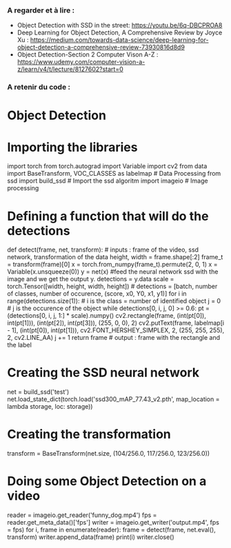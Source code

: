 ### A regarder et à lire : 

* Object Detection with SSD in the street: https://youtu.be/6q-DBCPROA8
* Deep Learning for Object Detection, A Comprehensive Review by Joyce Xu : https://medium.com/towards-data-science/deep-learning-for-object-detection-a-comprehensive-review-73930816d8d9
* Object Detection-Section 2 Computer Vison A-Z : https://www.udemy.com/computer-vision-a-z/learn/v4/t/lecture/8127602?start=0


### A retenir du code : 

# Object Detection

# Importing the libraries
import torch
from torch.autograd import Variable
import cv2
from data import BaseTransform, VOC_CLASSES as labelmap # Data Processing 
from ssd import build_ssd # Import the ssd algoritm 
import imageio # Image processing 

# Defining a function that will do the detections
def detect(frame, net, transform): # inputs : frame of the video, ssd network, transformation of the data 
    height, width = frame.shape[:2]
    frame_t = transform(frame)[0]
    x = torch.from_numpy(frame_t).permute(2, 0, 1)
    x = Variable(x.unsqueeze(0))
    y = net(x) #feed the neural network ssd with the image and we get the output y.
    detections = y.data 
    scale = torch.Tensor([width, height, width, height])
    # detections = [batch, number of classes, number of occurence, (score, x0, Y0, x1, y1)]
    for i in range(detections.size(1)): # i is the class = number of identified object 
        j = 0 # j is the occurence of the object 
        while detections[0, i, j, 0] >= 0.6:
            pt = (detections[0, i, j, 1:] * scale).numpy()
            cv2.rectangle(frame, (int(pt[0]), int(pt[1])), (int(pt[2]), int(pt[3])), (255, 0, 0), 2)
            cv2.putText(frame, labelmap[i - 1], (int(pt[0]), int(pt[1])), cv2.FONT_HERSHEY_SIMPLEX, 2, (255, 255, 255), 2, cv2.LINE_AA)
            j += 1
    return frame  # output : frame with the rectangle and the label 

# Creating the SSD neural network
net = build_ssd('test')
net.load_state_dict(torch.load('ssd300_mAP_77.43_v2.pth', map_location = lambda storage, loc: storage))

# Creating the transformation
transform = BaseTransform(net.size, (104/256.0, 117/256.0, 123/256.0))

# Doing some Object Detection on a video
reader = imageio.get_reader('funny_dog.mp4')
fps = reader.get_meta_data()['fps']
writer = imageio.get_writer('output.mp4', fps = fps)
for i, frame in enumerate(reader):
    frame = detect(frame, net.eval(), transform)
    writer.append_data(frame)
    print(i)
writer.close()

